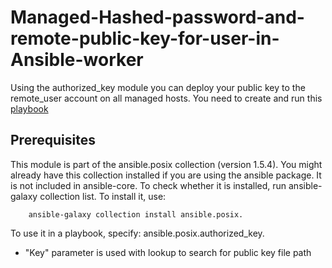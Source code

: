 # Managed-Hashed-password-and-remote-public-key-for-user-in-Ansible-worker

Using the authorized_key module you can deploy your public key to the remote_user account on all managed hosts.
You need to create and run this [playbook](https://github.com/Hossam-ElHety/Managed-Hashed-password-and-remote-public-key-for-user-in-Ansible-worker/blob/main/Public-key.yml)

## Prerequisites 
This module is part of the ansible.posix collection (version 1.5.4).
You might already have this collection installed if you are using the ansible package. It is not included in ansible-core. To check whether it is installed, run ansible-galaxy collection list.
To install it, use:

        ansible-galaxy collection install ansible.posix.
To use it in a playbook, specify: ansible.posix.authorized_key.

- "Key" parameter is used with lookup to search for public key file path
